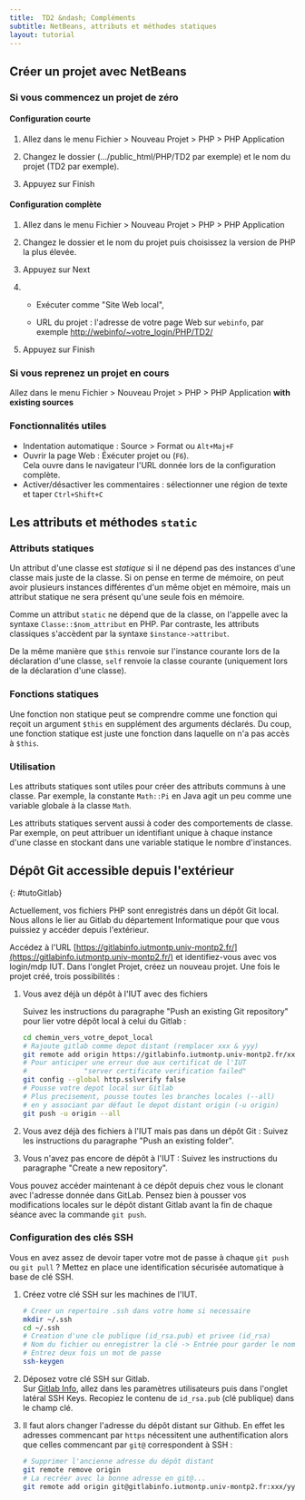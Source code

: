 ```yaml
---
title:  TD2 &ndash; Compléments
subtitle: NetBeans, attributs et méthodes statiques
layout: tutorial
---
```


## Créer un projet avec NetBeans

### Si vous commencez un projet de zéro

#### Configuration courte

1. Allez dans le menu Fichier > Nouveau Projet > PHP > PHP Application

2. Changez le dossier (.../public_html/PHP/TD2 par exemple) et le nom du projet
   (TD2 par exemple).

3. Appuyez sur Finish

#### Configuration complète

1. Allez dans le menu Fichier > Nouveau Projet > PHP > PHP Application

2. Changez le dossier et le nom du projet puis choisissez la version de PHP la plus
   élevée.

3. Appuyez sur Next

4. * Exécuter comme "Site Web local",

   * URL du projet : l'adresse de votre page Web sur `webinfo`, par exemple
   [http://webinfo/~votre_login/PHP/TD2/](http://webinfo/~votre_login/PHP/TD2/)

5. Appuyez sur Finish

### Si vous reprenez un projet en cours

Allez dans le menu Fichier > Nouveau Projet > PHP > PHP Application **with
existing sources**


### Fonctionnalités utiles

* Indentation automatique : Source > Format ou `Alt+Maj+F`
* Ouvrir la page Web : Éxécuter projet ou (`F6`).  
  Cela ouvre dans le navigateur l'URL donnée lors de la configuration complète.
* Activer/désactiver les commentaires : sélectionner une région de texte et
  taper `Ctrl+Shift+C`

## Les attributs et méthodes `static`

<!-- Compléter avec autre source de definition -->

### Attributs statiques

Un attribut d'une classe est *statique* si il ne dépend pas des instances d'une
classe mais juste de la classe. Si on pense en terme de mémoire, on peut avoir
plusieurs instances différentes d'un même objet en mémoire, mais un attribut
statique ne sera présent qu'une seule fois en mémoire.

Comme un attribut `static` ne dépend que de la classe, on l'appelle avec la
syntaxe `Classe::$nom_attribut` en PHP. Par contraste, les attributs classiques
s'accèdent par la syntaxe `$instance->attribut`.

De la même manière que `$this` renvoie sur l'instance courante lors de la
déclaration d'une classe, `self` renvoie la classe courante (uniquement lors de
la déclaration d'une classe).

### Fonctions statiques

Une fonction non statique peut se comprendre comme une fonction qui reçoit un
argument `$this` en supplément des arguments déclarés. Du coup, une fonction
statique est juste une fonction dans laquelle on n'a pas accès à `$this`.

### Utilisation

Les attributs statiques sont utiles pour créer des attributs communs à une
classe. Par exemple, la constante `Math::Pi` en Java agit un peu comme une
variable globale à la classe `Math`.

<!-- vérifier la syntaxe de Math::Pi -->

Les attributs statiques servent aussi à coder des comportements de classe. Par
exemple, on peut attribuer un identifiant unique à chaque instance d'une classe
en stockant dans une variable statique le nombre d'instances.

<!-- Choses à faire: -->
<!-- --------------- -->
<!-- - préparer squelette class avec fonction/attribut statique/non statique  -->
<!-- -> Comment appelle-t-on la fonction/attribut dedans/dehors la classe -->

## Dépôt Git accessible depuis l'extérieur
{: #tutoGitlab}

Actuellement, vos fichiers PHP sont enregistrés dans un dépôt Git local. Nous
allons le lier au Gitlab du département Informatique pour que vous puissiez y
accéder depuis l'extérieur.

Accédez à l'URL
[https://gitlabinfo.iutmontp.univ-montp2.fr/](https://gitlabinfo.iutmontp.univ-montp2.fr/)
et identifiez-vous avec vos login/mdp IUT. Dans l'onglet Projet, créez un
nouveau projet. Une fois le projet créé, trois possibilités :

  1. Vous avez déjà un dépôt à l'IUT avec des fichiers

     Suivez les instructions du paragraphe "Push an existing Git repository" pour
     lier votre dépôt local à celui du Gitlab :

     ```bash
     cd chemin_vers_votre_depot_local
     # Rajoute gitlab comme depot distant (remplacer xxx & yyy)
     git remote add origin https://gitlabinfo.iutmontp.univ-montp2.fr/xxx/yyy.git
	 # Pour anticiper une erreur due aux certificat de l'IUT
	 #              "server certificate verification failed"
	 git config --global http.sslverify false
     # Pousse votre depot local sur Gitlab
     # Plus precisement, pousse toutes les branches locales (--all)
     # en y associant par défaut le depot distant origin (-u origin)
     git push -u origin --all
     ```

  1. Vous avez déjà des fichiers à l'IUT mais pas dans un dépôt Git : Suivez les
     instructions du paragraphe "Push an existing folder".

  1. Vous n'avez pas encore de dépôt à l'IUT : Suivez les instructions du
     paragraphe "Create a new repository".

Vous pouvez accéder maintenant à ce dépôt depuis chez vous le clonant avec
l'adresse donnée dans GitLab. Pensez bien à pousser vos modifications locales
sur le dépôt distant Gitlab avant la fin de chaque séance avec la commande `git
push`.


### Configuration des clés SSH

Vous en avez assez de devoir taper votre mot de passe à chaque `git push` ou
`git pull` ? Mettez en place une identification sécurisée automatique à base de clé SSH.

  1. Créez votre clé SSH sur les machines de l'IUT.

     ```bash
     # Creer un repertoire .ssh dans votre home si necessaire
     mkdir ~/.ssh
     cd ~/.ssh
     # Creation d'une cle publique (id_rsa.pub) et privee (id_rsa)
     # Nom du fichier ou enregistrer la clé -> Entrée pour garder le nom par defaut id_rsa
     # Entrez deux fois un mot de passe
     ssh-keygen
     ```

     <!-- Besoin de ssh-agent ? ssh-add ~/.ssh/id_rsa (id_rsa optionnel) ? -->

  1. Déposez votre clé SSH sur Gitlab.  
     Sur [Gitlab Info](https://gitlabinfo.iutmontp.univ-montp2.fr/), allez dans les
     paramètres utilisateurs puis dans l'onglet latéral SSH Keys. Recopiez le contenu
     de `id_rsa.pub` (clé publique) dans le champ clé.

  1. Il faut alors changer l'adresse du dépôt distant sur Github. En effet les
     adresses commencant par `https` nécessitent une authentification alors que
     celles commencant par `git@` correspondent à SSH :
	 
     ```bash
     # Supprimer l'ancienne adresse du dépôt distant
	 git remote remove origin
	 # La recréer avec la bonne adresse en git@...
	 git remote add origin git@gitlabinfo.iutmontp.univ-montp2.fr:xxx/yyy.git
     ```
	 
